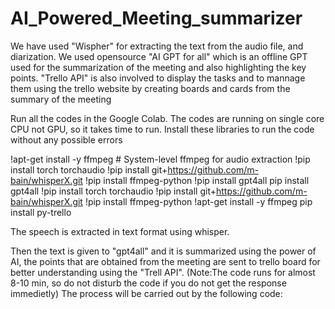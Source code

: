 # AI_Powered_Meeting_summarizer

We have used "Wispher" for extracting the text from the audio file, and diarization. 
We used opensource "AI GPT for all" which is an offline GPT used for the summarization of the meeting and also highlighting the key points.
"Trello API" is also involved to display the tasks and to mannage them using the trello website by creating boards and cards from the summary of the meeting

Run all the codes in the Google Colab. The codes are running on single core CPU not GPU, so it takes time to run.
Install these libraries to run the code without any possible errors

!apt-get install -y ffmpeg  # System-level ffmpeg for audio extraction
!pip install torch torchaudio
!pip install git+https://github.com/m-bain/whisperX.git
!pip install ffmpeg-python
!pip install gpt4all
pip install gpt4all
!pip install torch torchaudio
!pip install git+https://github.com/m-bain/whisperX.git
!pip install ffmpeg-python
!apt-get install -y ffmpeg
pip install py-trello


The speech is extracted in text format using whisper.




Then the text is given to "gpt4all" and it is summarized using the power of AI, the points that are obtained from the meeting are sent to trello board for better understanding using the "Trell API".
(Note:The code runs for almost 8-10 min, so do not disturb the code if you do not get the response immedietly)
The process will be carried out by the following code: 



